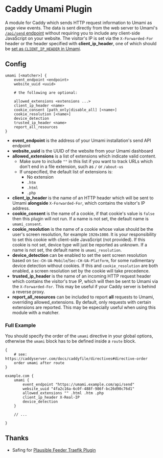 <!-- markdownlint-disable MD010 -->
# Caddy Umami Plugin

A module for Caddy which sends HTTP request information to Umami as page view events. The data is sent directly from the web server to Umami's [`/api/send` endpoint](https://umami.is/docs/sending-stats) without requiring you to include any client-side JavaScript on your website. The visitor's IP is set via the `X-Forwarded-For` header or the header specified with **client_ip_header**, one of which should be [set as `CLIENT_IP_HEADER` in Umami](https://umami.is/docs/environment-variables).

## Config

```caddyfile
umami [<matcher>] {
	event_endpoint <endpoint>
	website_uuid <uuid>

	# the following are optional:

	allowed_extensions <extensions ...>
	client_ip_header <name>
	cookie_consent [path_only|disable_all] [<name>]
	cookie_resolution [<name>]
	device_detection
	trusted_ip_header <name>
	report_all_resources
}
```

- **event_endpoint** is the address of your Umami installation's send API endpoint
- **website_uuid** is the UUID of the website from your Umami dashboard
- **allowed_extensions** is a list of extensions which indicate valid content.
  - Make sure to include `""` in this list if you want to track URLs which don't end in a file extension, such as `/` or `/about-us`
  - If unspecified, the default list of extensions is:
    - No extension
    - `.htm`
    - `.html`
    - `.php`
- **client_ip_header** is the name of an HTTP header which will be sent to Umami **alongside** `X-Forwarded-For`, which contains the visitor's IP address.
- **cookie_consent** is the name of a cookie, if that cookie's value is `false` then this plugin will not run. If a name is not set, the default name is `umami_consent`.
- **cookie_resolution** is the name of a cookie whose value should be the user's screen resolution, for example `1920x1080`. It is your responsibility to set this cookie with client-side JavaScript (not provided). If this cookie is not set, device type will just be reported as unknown. If a name is not set, the default name is `umami_resolution`.
- **device_detection** can be enabled to set the sent screen resolution based on `Sec-CH-UA-Mobile`/`Sec-CH-UA-Platform`, for some rudimentary device detection without cookies. If this and `cookie_resolution` are both enabled, a screen resolution set by the cookie will take precedence.
- **trusted_ip_header** is the name of an incoming HTTP request header which contains the visitor's true IP, which will then be sent to Umami via the `X-Forwarded-For`. This may be useful if your Caddy server is behind a reverse proxy.
- **report_all_resources** can be included to report **all** requests to Umami, overriding allowed_extensions. By default, only requests with certain extensions are reported. This may be especially useful when using this module with a matcher.

### Full Example

You should specify the order of the `umami` directive in your global options, otherwise the `umami` block has to be defined inside a `route` block.

```caddyfile
{
	# see: https://caddyserver.com/docs/caddyfile/directives#directive-order
	order umami after route
}

example.com {
	umami {
		event_endpoint "https://umami.example.com/api/send"
		website_uuid "4fa2c16a-6c0f-488f-986f-bc26d90c76d1"
		allowed_extensions "" .html .htm .php
		client_ip_header X-Real-IP
		device_detection
	}

	// ...

}
```

## Thanks

- Safing for [Plausible Feeder Traefik Plugin](https://github.com/safing/plausiblefeeder)

